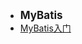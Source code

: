 - <font style="font-weight:bold;font-size:17px;">MyBatis</font>
- [MyBatis入门](编程开发/Java后端/常用框架与技术/MyBatis/MyBatis入门)